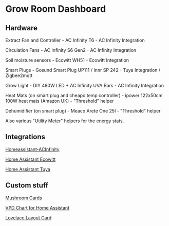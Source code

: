 # Grow Room Dashboard

## Hardware

Extract Fan and Controller - AC Infinity T6 - AC Infinity Integration

Circulation Fans - AC Infinity S6 Gen2 - AC Infinity Integration

Soil moisture sensors - Ecowitt WH51 - Ecowitt Integration

Smart Plugs - Gosund Smart Plug UP111 / Innr SP 242 - Tuya Integration /
Zigbee2mqtt

Grow Light - DIY 480W LED + AC Infinity UVA Bars - AC Infinity Integration

Heat Mats (on smart plug and cheapo temp controller) - ipower 122x50cm 100W heat mats (Amazon UK) - "Threshold" helper

Dehumidifier (on smart plug) - Meaco Arete One 25l - "Threshold" helper

Also various "Utility Meter" helpers for the energy stats.

## Integrations

[Homeassistant-ACInfinity](https://github.com/dalinicus/homeassistant-acinfinity)

[Home Assistant Ecowitt](https://www.home-assistant.io/integrations/ecowitt/)

[Home Assistant Tuya](https://www.home-assistant.io/integrations/tuya/)

## Custom stuff

[Mushroom Cards](https://github.com/piitaya/lovelace-mushroom)

[VPD Chart for Home Assistant](https://github.com/mentalilll/ha-vpd-chart)

[Lovelace Layout Card](https://github.com/thomasloven/lovelace-layout-card)